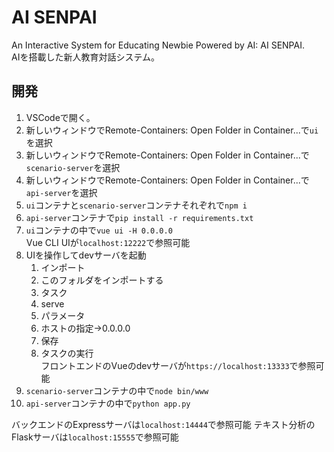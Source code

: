 # AI SENPAI
An Interactive System for Educating Newbie Powered by AI: AI SENPAI.  
AIを搭載した新人教育対話システム。

## 開発

1. VSCodeで開く。
1. 新しいウィンドウでRemote-Containers: Open Folder in Container...で`ui`を選択
1. 新しいウィンドウでRemote-Containers: Open Folder in Container...で`scenario-server`を選択
1. 新しいウィンドウでRemote-Containers: Open Folder in Container...で`api-server`を選択
1. `ui`コンテナと`scenario-server`コンテナそれぞれで`npm i`
1. `api-server`コンテナで`pip install -r requirements.txt`
1. `ui`コンテナの中で`vue ui -H 0.0.0.0`  
Vue CLI UIが`localhost:12222`で参照可能
1. UIを操作してdevサーバを起動  
    1. インポート
    1. このフォルダをインポートする
    1. タスク
    1. serve
    1. パラメータ
    1. ホストの指定→0.0.0.0
    1. 保存
    1. タスクの実行  
フロントエンドのVueのdevサーバが`https://localhost:13333`で参照可能
1. `scenario-server`コンテナの中で`node bin/www`  
1. `api-server`コンテナの中で`python app.py`  

バックエンドのExpressサーバは`localhost:14444`で参照可能
テキスト分析のFlaskサーバは`localhost:15555`で参照可能


